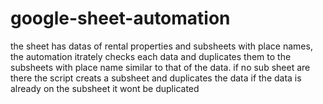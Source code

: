 # google-sheet-automation
the sheet has datas of rental properties and subsheets with place names, the automation itrately checks each data 
and duplicates them to the subsheets with place name similar to that of the data. 
if no sub sheet are there the script creats a subsheet and duplicates the data
if the data is already on the subsheet it wont be duplicated
